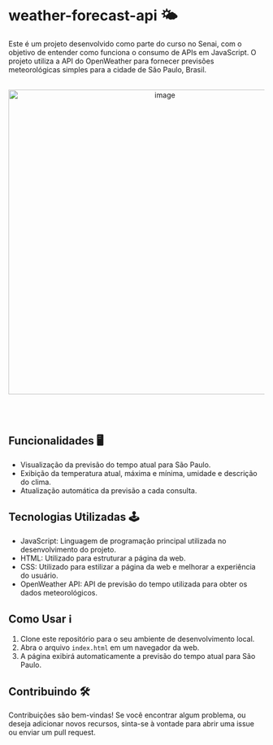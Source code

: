 # weather-forecast-api 🌤️

Este é um projeto desenvolvido como parte do curso no Senai, com o objetivo de entender como funciona o consumo de APIs em JavaScript. O projeto utiliza a API do OpenWeather para fornecer previsões meteorológicas simples para a cidade de São Paulo, Brasil.<br><br>

<div align="center">
  <img src="https://github.com/BrennonMeireles/weather-forecast-api/assets/141636246/3c4e03e8-4373-47ef-aee3-87b49b4edaac" alt="image" width="600px">
</div>

<br><br>

## Funcionalidades 🖥️

- Visualização da previsão do tempo atual para São Paulo.
- Exibição da temperatura atual, máxima e mínima, umidade e descrição do clima.
- Atualização automática da previsão a cada consulta.

## Tecnologias Utilizadas 🕹️

- JavaScript: Linguagem de programação principal utilizada no desenvolvimento do projeto.
- HTML: Utilizado para estruturar a página da web.
- CSS: Utilizado para estilizar a página da web e melhorar a experiência do usuário.
- OpenWeather API: API de previsão do tempo utilizada para obter os dados meteorológicos.

## Como Usar ℹ️

1. Clone este repositório para o seu ambiente de desenvolvimento local.
2. Abra o arquivo `index.html` em um navegador da web.
3. A página exibirá automaticamente a previsão do tempo atual para São Paulo.

## Contribuindo 🛠️

Contribuições são bem-vindas! Se você encontrar algum problema, ou deseja adicionar novos recursos, sinta-se à vontade para abrir uma issue ou enviar um pull request.
